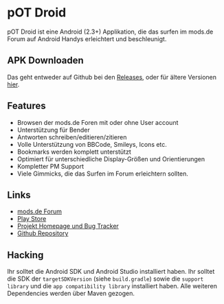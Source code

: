# pOT Droid

pOT Droid ist eine Android (2.3+) Applikation, die das surfen im mods.de Forum
auf Android Handys erleichtert und beschleunigt.

## APK Downloaden

Das geht entweder auf Github bei den [Releases](https://github.com/janoliver/pOT-Droid/releases), oder für ältere Versionen [hier](http://potdroid.oelerich.org/).

## Features

* Browsen der mods.de Foren mit oder ohne User account
* Unterstützung für Bender
* Antworten schreiben/editieren/zitieren
* Volle Unterstützung von BBCode, Smileys, Icons etc.
* Bookmarks werden komplett unterstützt
* Optimiert für unterschiedliche Display-Größen und Orientierungen
* Kompletter PM Support
* Viele Gimmicks, die das Surfen im Forum erleichtern sollten.

## Links

* [mods.de Forum](http://forum.mods.de/bb/)
* [Play Store](https://play.google.com/store/apps/details?id=com.mde.potdroid)
* [Projekt Homepage und Bug Tracker](http://projects.oelerich.org/projects/pot-droid)
* [Github Repository](http://github.com/janoliver/pOT-Droid)

## Hacking

Ihr solltet die Android SDK und Android Studio installiert haben. Ihr solltet die SDK der
`targetSDKVersion` (siehe `build.gradle`) sowie die `support library` und die `app compatibility
library` installiert haben. Alle weiteren Dependencies werden über Maven gezogen.


